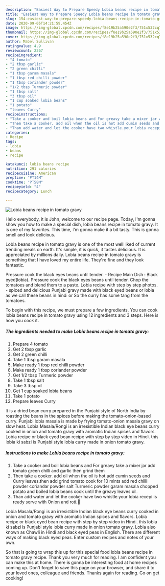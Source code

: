 ```yaml
---
description: "Easiest Way to Prepare Speedy Lobia beans recipe in tomato gravy"
title: "Easiest Way to Prepare Speedy Lobia beans recipe in tomato gravy"
slug: 154-easiest-way-to-prepare-speedy-lobia-beans-recipe-in-tomato-gravy
date: 2020-09-05T14:21:59.454Z
image: https://img-global.cpcdn.com/recipes/f8e19b25a590e2f3/751x532cq70/lobia-beans-recipe-in-tomato-gravy-recipe-main-photo.jpg
thumbnail: https://img-global.cpcdn.com/recipes/f8e19b25a590e2f3/751x532cq70/lobia-beans-recipe-in-tomato-gravy-recipe-main-photo.jpg
cover: https://img-global.cpcdn.com/recipes/f8e19b25a590e2f3/751x532cq70/lobia-beans-recipe-in-tomato-gravy-recipe-main-photo.jpg
author: Mabel Sullivan
ratingvalue: 4.9
reviewcount: 2267
recipeingredient:
- "4 tomato"
- "2 tbsp garlic"
- "2 green chilli"
- "1 tbsp garam masala"
- "1 tbsp red chilli powder"
- "1 tbsp coriander powder"
- "1/2 tbsp Turmeric powder"
- "1 tbsp salt"
- "3 tbsp oil"
- "1 cup soaked lobia beans"
- "1 potato"
- "leaves Curry"
recipeinstructions:
- "Take a cooker and boil lobia beans and For greavy take a mixer jar add tomato green chilli and garlic then grind them"
- "Then take a cooker. add oil when the oil is hot add cumin seeds and Curry leaves.then add grind tomato cook for 10 mints add red chilli powder coriandar powder salt Turmeric powder garam masala chopped potato and boiled lobia beans cook until the greavy leaves oil."
- "Than add water and let the cooker have two whistle.your lobia recepi is ready serve with Onion and roti.🥰"
categories:
- Recipe
tags:
- lobia
- beans
- recipe

katakunci: lobia beans recipe 
nutrition: 291 calories
recipecuisine: American
preptime: "PT14M"
cooktime: "PT58M"
recipeyield: "4"
recipecategory: Lunch

---
```



![Lobia beans recipe in tomato gravy](https://img-global.cpcdn.com/recipes/f8e19b25a590e2f3/751x532cq70/lobia-beans-recipe-in-tomato-gravy-recipe-main-photo.jpg)

Hello everybody, it is John, welcome to our recipe page. Today, I'm gonna show you how to make a special dish, lobia beans recipe in tomato gravy. It is one of my favorites. This time, I'm gonna make it a bit tasty. This is gonna smell and look delicious.

Lobia beans recipe in tomato gravy is one of the most well liked of current trending meals on earth. It's simple, it is quick, it tastes delicious. It is appreciated by millions daily. Lobia beans recipe in tomato gravy is something that I have loved my entire life. They're fine and they look fantastic.

Pressure cook the black eyes beans until tender. - Recipe Main Dish : Black eyed(lobia). Pressure cook the black eyes beans until tender. Chop the tomatoes and blend them to a paste. Lobia recipe with step by step photos. - spiced and delicious Punjabi gravy made with black eyed beans or lobia as we call these beans in hindi or So the curry has some tang from the tomatoes.


To begin with this recipe, we must prepare a few ingredients. You can cook lobia beans recipe in tomato gravy using 12 ingredients and 3 steps. Here is how you cook it.

<!--inarticleads1-->

##### The ingredients needed to make Lobia beans recipe in tomato gravy:

1. Prepare 4 tomato
1. Get 2 tbsp garlic
1. Get 2 green chilli
1. Take 1 tbsp garam masala
1. Make ready 1 tbsp red chilli powder
1. Make ready 1 tbsp coriander powder
1. Get 1/2 tbsp Turmeric powder
1. Take 1 tbsp salt
1. Take 3 tbsp oil
1. Get 1 cup soaked lobia beans
1. Take 1 potato
1. Prepare leaves Curry


It is a dried bean curry prepared in the Punjabi style of North India by roasting the beans in the spices before making the tomato-onion-based curry. Punjabi lobia masala is made by frying tomato-onion masala gravy on slow heat. Lobia Masala/Rongi is an irresistible Indian black eye beans curry cooked in onion and tomato gravy with aromatic Indian spices and flavors. Lobia recipe or black eyed bean recipe with step by step video in Hindi. this lobia ki sabzi is Punjabi style lobia curry made in onion tomato gravy. 

<!--inarticleads2-->

##### Instructions to make Lobia beans recipe in tomato gravy:

1. Take a cooker and boil lobia beans and For greavy take a mixer jar add tomato green chilli and garlic then grind them
1. Then take a cooker. add oil when the oil is hot add cumin seeds and Curry leaves.then add grind tomato cook for 10 mints add red chilli powder coriandar powder salt Turmeric powder garam masala chopped potato and boiled lobia beans cook until the greavy leaves oil.
1. Than add water and let the cooker have two whistle.your lobia recepi is ready serve with Onion and roti.🥰


Lobia Masala/Rongi is an irresistible Indian black eye beans curry cooked in onion and tomato gravy with aromatic Indian spices and flavors. Lobia recipe or black eyed bean recipe with step by step video in Hindi. this lobia ki sabzi is Punjabi style lobia curry made in onion tomato gravy. Lobia also known as Chawli in Hindi and black eyed peas in English. There are different ways of making black eyed peas. Enter custom recipes and notes of your own. 

So that is going to wrap this up for this special food lobia beans recipe in tomato gravy recipe. Thank you very much for reading. I am confident you can make this at home. There is gonna be interesting food at home recipes coming up. Don't forget to save this page on your browser, and share it to your loved ones, colleague and friends. Thanks again for reading. Go on get cooking!
